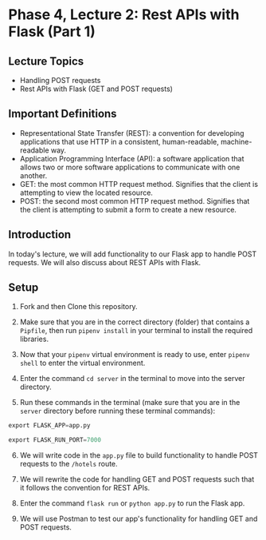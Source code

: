 # Phase 4, Lecture 2: Rest APIs with Flask (Part 1)

## Lecture Topics

- Handling POST requests
- Rest APIs with Flask (GET and POST requests)

## Important Definitions

- Representational State Transfer (REST): a convention for developing applications that use HTTP in a consistent, human-readable, machine-readable way.
- Application Programming Interface (API): a software application that allows two or more software applications to communicate with one another.
- GET: the most common HTTP request method. Signifies that the client is attempting to view the located resource.
- POST: the second most common HTTP request method. Signifies that the client is attempting to submit a form to create a new resource.

## Introduction

In today's lecture, we will add functionality to our Flask app to handle POST requests. We will also discuss about REST APIs with Flask.

## Setup

1. Fork and then Clone this repository.

2. Make sure that you are in the correct directory (folder) that contains a `Pipfile`, then run `pipenv install` in your terminal to install the required libraries.

3. Now that your `pipenv` virtual environment is ready to use, enter `pipenv shell` to enter the virtual environment.

4. Enter the command `cd server` in the terminal to move into the server directory.

5. Run these commands in the terminal (make sure that you are in the `server` directory before running these terminal commands):

```py
export FLASK_APP=app.py

export FLASK_RUN_PORT=7000
```

6. We will write code in the `app.py` file to build functionality to handle POST requests to the `/hotels` route.

7. We will rewrite the code for handling GET and POST requests such that it follows the convention for REST APIs.

8. Enter the command `flask run` or `python app.py` to run the Flask app.

9. We will use Postman to test our app's functionality for handling GET and POST requests.